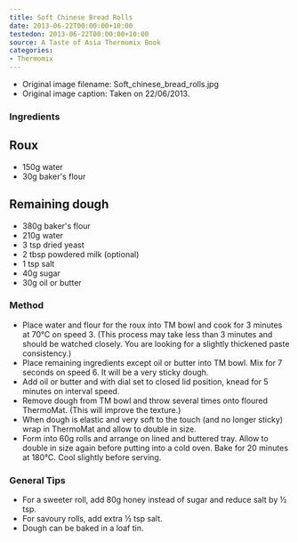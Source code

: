 ```yaml
---
title: Soft Chinese Bread Rolls
date: 2013-06-22T00:00:00+10:00
testedon: 2013-06-22T00:00:00+10:00
source: A Taste of Asia Thermomix Book
categories:
- Thermomix
---
```







* Original image filename: Soft_chinese_bread_rolls.jpg
* Original image caption: Taken on 22/06/2013.




### Ingredients

## Roux

* 150g water
* 30g baker's flour

## Remaining dough

* 380g baker's flour
* 210g water
* 3 tsp dried yeast
* 2 tbsp powdered milk (optional)
* 1 tsp salt
* 40g sugar
* 30g oil or butter

### Method

* Place water and flour for the roux into TM bowl and cook for 3 minutes at 70°C on speed 3. (This process may take less than 3 minutes and should be watched closely. You are looking for a slightly thickened paste consistency.)
* Place remaining ingredients except oil or butter into TM bowl. Mix for 7 seconds on speed 6. It will be a very sticky dough.
* Add oil or butter and with dial set to closed lid position, knead for 5 minutes on interval speed.
* Remove dough from TM bowl and throw several times onto floured ThermoMat. (This will improve the texture.)
* When dough is elastic and very soft to the touch (and no longer sticky) wrap in ThermoMat and allow to double in size.
* Form into 60g rolls and arrange on lined and buttered tray. Allow to double in size again before putting into a cold oven. Bake for 20 minutes at 180°C. Cool slightly before serving.

### General Tips

* For a sweeter roll, add 80g honey instead of sugar and reduce salt by ½ tsp.
* For savoury rolls, add extra ½ tsp salt.
* Dough can be baked in a loaf tin.
